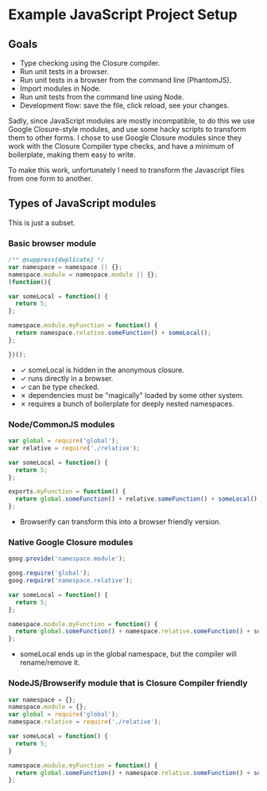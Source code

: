 # Example JavaScript Project Setup

## Goals

* Type checking using the Closure compiler.
* Run unit tests in a browser.
* Run unit tests in a browser from the command line (PhantomJS).
* Import modules in Node.
* Run unit tests from the command line using Node.
* Development flow: save the file, click reload, see your changes.


Sadly, since JavaScript modules are mostly incompatible, to do this we use Google Closure-style modules, and use some hacky scripts to transform them to other forms. I chose to use Google Closure modules since they work with the Closure Compiler type checks, and have a minimum of boilerplate, making them easy to write.

To make this work, unfortunately I need to transform the Javascript files from one form to another.


## Types of JavaScript modules

This is just a subset. 

### Basic browser module
```javascript
/** @suppress{duplicate} */
var namespace = namespace || {};
namespace.module = namespace.module || {};
(function(){

var someLocal = function() {
  return 5;
};

namespace.module.myFunction = function() {
  return namespace.relative.someFunction() + someLocal();
};

})();
```

* ✓ someLocal is hidden in the anonymous closure.
* ✓ runs directly in a browser.
* ✓ can be type checked.
* ✗ dependencies must be "magically" loaded by some other system.
* ✗ requires a bunch of boilerplate for deeply nested namespaces.


### Node/CommonJS modules
```javascript
var global = require('global');
var relative = require('./relative');

var someLocal = function() {
  return 5;
};

exports.myFunction = function() {
  return global.someFunction() + relative.someFunction() + someLocal();
};
```

* Browserify can transform this into a browser friendly version.


### Native Google Closure modules
```javascript
goog.provide('namespace.module');

goog.require('global');
goog.require('namespace.relative');

var someLocal = function() {
  return 5;
};

namespace.module.myFunction = function() {
  return global.someFunction() + namespace.relative.someFunction() + someLocal();
};
```

* someLocal ends up in the global namespace, but the compiler will rename/remove it.


### NodeJS/Browserify module that is Closure Compiler friendly
```javascript
var namespace = {};
namespace.module = {};
var global = require('global');
namespace.relative = require('./relative');

var someLocal = function() {
  return 5;
}

namespace.module.myFunction = function() {
  return global.someFunction() + namespace.relative.someFunction() + someLocal();
};
```

